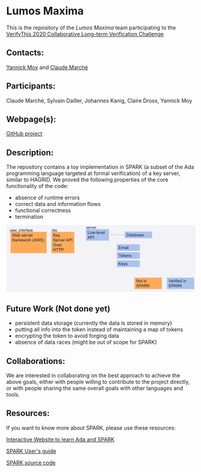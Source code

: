 # Lumos Maxima
This is the repository of the *Lumos Maxima* team participating to the [VerifyThis 2020 Collaborative Long-term Verification Challenge](https://verifythis.github.io/)

## Contacts:
[Yannick Moy](mailto:"<lastname>@adacore.com") and [Claude Marché](mailto:"<firstname>.<lastname>@inria.fr")

## Participants:
Claude Marché, Sylvain Dailler, Johannes Kanig, Claire Dross, Yannick Moy

## Webpage(s):
[GitHub project](https://github.com/AdaCore/Lumos_Maxima)

## Description:

The repository contains a toy implementation in SPARK (a subset of the Ada
programming language targeted at formal verification) of a key server, similar
to HAGRID. We proved the following properties of the core functionality of the
code:

 - absence of runtime errors
 - correct data and information flows
 - functional correctness
 - termination

![Diagram for SPARK coverage](diagram.png?raw=true "Diagram for SPARK coverage")

## Future Work (Not done yet)

 - persistent data storage (currently the data is stored in memory)
 - putting all info into the token instead of maintaining a map of tokens
 - encrypting the token to avoid forging data
 - absence of data races (might be out of scope for SPARK)

## Collaborations:

We are interested in collaborating on the best approach to achieve the
above goals, either with people willing to contribute to the
project directly, or with people sharing the same overall goals
with other languages and tools.

## Resources:

If you want to know more about SPARK, please use these resources:

[Interactive Website to learn Ada and SPARK](https://learn.adacore.com/)

[SPARK User's guide](https://docs.adacore.com/spark2014-docs/html/ug/)

[SPARK source code](https://github.com/AdaCore/spark2014)
